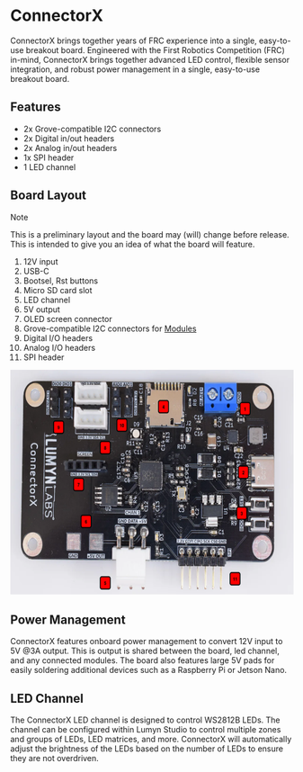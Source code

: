 # ConnectorX

ConnectorX brings together years of FRC experience into a single, easy-to-use breakout board. Engineered with the First Robotics Competition (FRC) in-mind, ConnectorX brings together advanced LED control, flexible sensor integration, and robust power management in a single, easy-to-use breakout board. 

## Features

- 2x Grove-compatible I2C connectors
- 2x Digital in/out headers
- 2x Analog in/out headers
- 1x SPI header
- 1 LED channel

## Board Layout

> [!NOTE]
> This is a preliminary layout and the board may (will) change before release. This is intended to give you an idea of what the board will feature.

1. 12V input
2. USB-C
3. Bootsel, Rst buttons
4. Micro SD card slot
5. LED channel
6. 5V output
7. OLED screen connector
8. Grove-compatible I2C connectors for [Modules](/lumyn-studio/modules-page)
9. Digital I/O headers
10. Analog I/O headers
11. SPI header

<img src="/assets/connectorx-annotated.png" alt="ConnectorX" height="400px"/>

## Power Management

ConnectorX features onboard power management to convert 12V input to 5V @3A output. This is output is shared between the board, led channel, and any connected modules. The board also features large 5V pads for easily soldering additional devices such as a Raspberry Pi or Jetson Nano.

## LED Channel

The ConnectorX LED channel is designed to control WS2812B LEDs. The channel can be configured within Lumyn Studio to control multiple zones and groups of LEDs, LED matrices, and more. ConnectorX will automatically adjust the brightness of the LEDs based on the number of LEDs to ensure they are not overdriven.